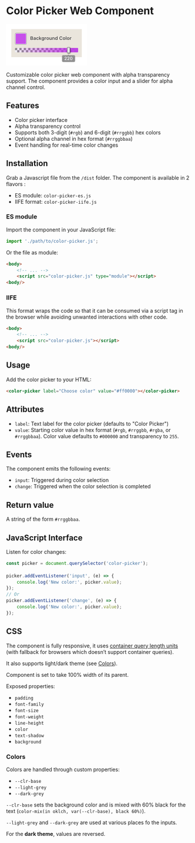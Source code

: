 # Color Picker Web Component

![image](./public/color-picker.png)

Customizable color picker web component with alpha transparency support. The component provides a color input and a slider for alpha channel control.

## Features

- Color picker interface
- Alpha transparency control
- Supports both 3-digit (`#rgb`) and 6-digit (`#rrggbb`) hex colors
- Optional alpha channel in hex format (`#rrggbbaa`)
- Event handling for real-time color changes

## Installation

Grab a Javascript file from the `/dist` folder. The component is available in 2 flavors :

- ES module: `color-picker-es.js`
- IIFE format: `color-picker-iife.js`

### ES module

Import the component in your JavaScript file:

```javascript
import './path/to/color-picker.js';
```
Or the file as module:

```html
<body>
    <!-- ... -->
    <script src="color-picker.js" type="module"></script>
<body/>
```

### IIFE

This format wraps the code so that it can be consumed via a script tag in the browser while avoiding unwanted interactions with other code.

```html
<body>
    <!-- ... -->
    <script src="color-picker.js"></script>
<body/>
```

## Usage
Add the color picker to your HTML:

```html
<color-picker label="Choose color" value="#ff0000"></color-picker>
```

## Attributes


- `label`: Text label for the color picker (defaults to "Color Picker")
- `value`: Starting color value in hex format (`#rgb`, `#rrggbb`, `#rgba`, or `#rrggbbaa`). Color value defaults to `#000000` and transparency to `255`.


## Events

The component emits the following events:

- `input`: Triggered during color selection
- `change`: Triggered when the color selection is completed

## Return value

A string of the form `#rrggbbaa`.

## JavaScript Interface

Listen for color changes:

```js
const picker = document.querySelector('color-picker');

picker.addEventListener('input', (e) => {
    console.log('New color:', picker.value);
});
// Or
picker.addEventListener('change', (e) => {
    console.log('New color:', picker.value);
});
```

## CSS

The component is fully responsive, it uses [container query length units](https://developer.mozilla.org/en-US/docs/Web/CSS/length#container_query_length_units) (with fallback for browsers which doesn’t support container queries).

It also supports light/dark theme (see [Colors](#Colors)).

Component is set to take 100% width of its parent.

Exposed properties:

  - `padding`
  - `font-family`
  - `font-size`
  - `font-weight`
  - `line-height`
  - `color`
  - `text-shadow`
  - `background`

### Colors

Colors are handled through custom properties:

- `--clr-base`
- `--light-grey`
- `--dark-grey`

`--clr-base` sets the background color and is mixed with 60% black for the text (`color-mix(in oklch, var(--clr-base), black 60%)`).

`--light-grey` and `--dark-grey` are used at various places fo the inputs.

For the __dark theme__, values are reversed.